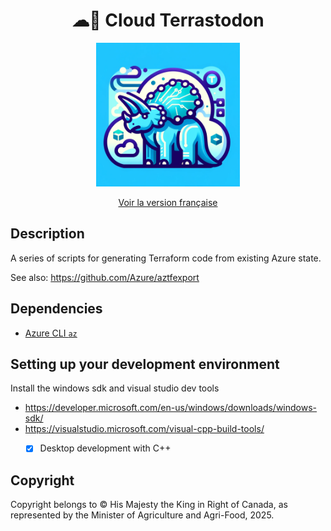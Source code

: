 <div align="center">
    <h1>☁🐘 Cloud Terrastodon</h1>
    <img src="logo.png" width="230">
    <br/>

[Voir la version française](./README.fr_ca.md)


</div>


## Description

A series of scripts for generating Terraform code from existing Azure state.

See also: https://github.com/Azure/aztfexport

## Dependencies

- [Azure CLI `az`](https://learn.microsoft.com/en-us/cli/azure/install-azure-cli#install)

## Setting up your development environment

Install the windows sdk and visual studio dev tools

- https://developer.microsoft.com/en-us/windows/downloads/windows-sdk/
- https://visualstudio.microsoft.com/visual-cpp-build-tools/
    - [x] Desktop development with C++


## Copyright

Copyright belongs to © His Majesty the King in Right of Canada, as represented by the Minister of Agriculture and Agri-Food, 2025.
